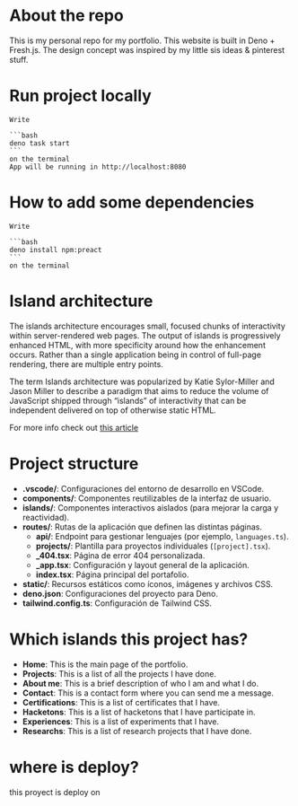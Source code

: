 # About the repo
This is my personal repo for my portfolio. This website is built in Deno + Fresh.js. The design concept was inspired by my little sis ideas & pinterest stuff.

# Run project locally
    Write

    ```bash
    deno task start
    ```
    on the terminal
    App will be running in http://localhost:8080

# How to add some dependencies
    Write

    ```bash
    deno install npm:preact
    ```
    on the terminal

# Island architecture
The islands architecture encourages small, focused chunks of interactivity within server-rendered web pages. The output of islands is progressively enhanced HTML, with more specificity around how the enhancement occurs. Rather than a single application being in control of full-page rendering, there are multiple entry points.

The term Islands architecture was popularized by Katie Sylor-Miller and Jason Miller to describe a paradigm that aims to reduce the volume of JavaScript shipped through “islands” of interactivity that can be independent delivered on top of otherwise static HTML.

For more info check out [this article](https://www.patterns.dev/vanilla/islands-architecture)

# Project structure
- **.vscode/**: Configuraciones del entorno de desarrollo en VSCode.
- **components/**: Componentes reutilizables de la interfaz de usuario.
- **islands/**: Componentes interactivos aislados (para mejorar la carga y reactividad).
- **routes/**: Rutas de la aplicación que definen las distintas páginas.
  - **api/**: Endpoint para gestionar lenguajes (por ejemplo, `languages.ts`).
  - **projects/**: Plantilla para proyectos individuales (`[project].tsx`).
  - **_404.tsx**: Página de error 404 personalizada.
  - **_app.tsx**: Configuración y layout general de la aplicación.
  - **index.tsx**: Página principal del portafolio.
- **static/**: Recursos estáticos como íconos, imágenes y archivos CSS.
- **deno.json**: Configuraciones del proyecto para Deno.
- **tailwind.config.ts**: Configuración de Tailwind CSS.

# Which islands this project has?
- **Home**: This is the main page of the portfolio.
- **Projects**: This is a list of all the projects I have done.
- **About me**: This is a brief description of who I am and what I do.
- **Contact**: This is a contact form where you can send me a message.
- **Certifications**: This is a list of certificates that I have.
- **Hacketons**: This is a list of hacketons that I have participate in.
- **Experiences**: This is a list of experiments that I have.
- **Researchs**: This is a list of research projects that I have done.

# where is deploy?
this proyect is deploy on